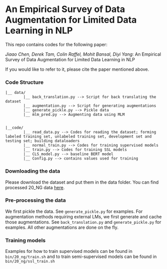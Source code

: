 # An Empirical Survey of Data Augmentation for Limited Data Learning in NLP


This repo contains codes for the following paper: 

*Jiaao Chen, Derek Tam, Colin Raffel, Mohit Bansal, Diyi Yang*: 
An Empirical Survey of Data Augmentation for Limited Data Learning in NLP

If you would like to refer to it, please cite the paper mentioned above. 


### Code Structure
```
|__ data/
        |__ back_translation.py --> Script for back translating the dataset
        |__ augmentation.py --> Script for generating augmentations
        |__ generate_pickle.py --> Pickle data 
        |__ mlm_pred.py --> Augmenting data using MLM 


|__code/
        |__ read_data.py --> Codes for reading the dataset; forming labeled training set, unlabeled training set, development set and testing set; building dataloaders
        |__ normal_train.py --> Codes for training supervised models 
        |__ train.py --> Codes for training SSL models 
        |__ CLS_model.py --> baseline BERT model 
        |__ Config.py --> contains values used for training 
```

### Downloading the data
Please download the dataset and put them in the data folder. You can find processed 20_NG data [here](https://drive.google.com/file/d/1hBbtkLRrHo5b_5APEKSDUD9az6YJ2yhM/view?usp=sharing).

### Pre-processing the data

We first pickle the data. See `generate_pickle.py` for examples. For augmentation methods requiring external LMs, we first generate and cache those augmentations. See `back_translation.py` and `generate_pickle.py` for examples. All other augmentations are done on the fly. 


### Training models
Examples for how to train supervised models can be found in `bin/20_ng/train.sh` and to train semi-supervised models can be found in `bin/20_ng/ssl_train.sh`

